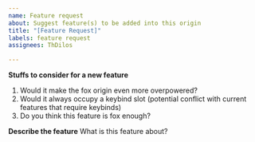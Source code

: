```yaml
---
name: Feature request
about: Suggest feature(s) to be added into this origin
title: "[Feature Request]"
labels: feature request
assignees: ThDilos

---
```


**Stuffs to consider for a new feature**
1. Would it make the fox origin even more overpowered?
2. Would it always occupy a keybind slot (potential conflict with current features that require keybinds)
3. Do you think this feature is fox enough? 

**Describe the feature**
What is this feature about?
